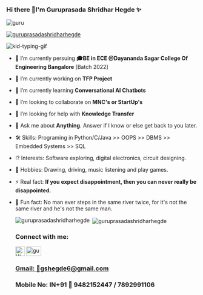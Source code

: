 ### Hi there 👋I'm Guruprasada Shridhar Hegde ✨   

<p align="left"> <img src="https://komarev.com/ghpvc/?username=guru&label=Profile%20views&color=0e75b6&style=flat" alt="guru" /> </p>
<p align="left"> <a href="https://github.com/ryo-ma/github-profile-trophy"><img src="https://github-profile-trophy.vercel.app/?username=guruprasadashridharhegde" alt="guruprasadashridharhegde" /></a> </p>

![kid-typing-gif](https://user-images.githubusercontent.com/85961223/147409984-eca97ac6-0182-48fc-895c-5feda1a819f1.gif)  

- 🌱 I’m currently persuing **🎓BE in ECE @Dayananda Sagar College Of Engineering Bangalore** [Batch 2022]

- 🔭 I’m currently working on **TFP Project**

- 🌱 I’m currently learning **Conversational AI Chatbots**

- 👯 I’m looking to collaborate on **MNC's or StartUp's**

- 🤔 I’m looking for help with **Knowledge Transfer**

- 💬 Ask me about **Anything**. Answer if I know or else get back to you later.  
    
- 🛠 Skills: Programing in Python/C/Java >> OOPS >> DBMS >> Embedded Systems >> SQL

- ⁉️ Interests: Software exploring, digital electronics, circuit designing.

- 📍 Hobbies: Drawing, driving, music listening and play games.

- ⚡ Real fact: **If you expect disappointment, then you can never really be disappointed.**

- 🎉 Fun fact: No man ever steps in the same river twice, for it's not the same river and he's not the same man.


  <p><img align="left" src="https://github-readme-stats.vercel.app/api/top-langs?username=guruprasadashridharhegde&show_icons=true&locale=en&layout=compact" alt="guruprasadashridharhegde" /></p>
  
  <p>&nbsp;<img align="center" src="https://github-readme-stats.vercel.app/api?username=guruprasadashridharhegde&show_icons=true&locale=en" alt="guruprasadashridharhegde" /></p>


 
   <!-- Connect with me -->
   <h3 align="left">Connect with me:</h3>
   <p align="left">
  <a href="https://linkedin.com/in/guruprasadashridharhegde/" target="blank"><img align="center" src="https://raw.githubusercontent.com/rahuldkjain/github-profile-readme-generator/master/src/images/icons/Social/linked-in-alt.svg" alt="guruprasadashridharhegde/" height="25" width="40" /></a>  <a target="_blank" href="https://api.whatsapp.com/send?phone=9482152447"> <img align="left" alt="Whatsapp" width="25px" src="https://cdn.jsdelivr.net/npm/simple-icons@v3/icons/whatsapp.svg" /> 
  
    ### Gmail: 📧gshegde6@gmail.com 
    ### Mobile No: IN+91 📲 9482152447 / 7892991106 
 
